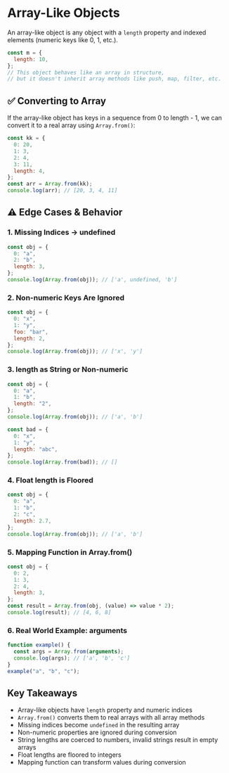 # Array-Like Objects

An array-like object is any object with a `length` property and indexed elements (numeric keys like 0, 1, etc.).

```javascript
const m = {
  length: 10,
};
// This object behaves like an array in structure,
// but it doesn't inherit array methods like push, map, filter, etc.
```

## ✅ Converting to Array

If the array-like object has keys in a sequence from 0 to length - 1, we can convert it to a real array using `Array.from()`:

```javascript
const kk = {
  0: 20,
  1: 3,
  2: 4,
  3: 11,
  length: 4,
};
const arr = Array.from(kk);
console.log(arr); // [20, 3, 4, 11]
```

## ⚠️ Edge Cases & Behavior

### 1. Missing Indices → undefined

```javascript
const obj = {
  0: "a",
  2: "b",
  length: 3,
};
console.log(Array.from(obj)); // ['a', undefined, 'b']
```

### 2. Non-numeric Keys Are Ignored

```javascript
const obj = {
  0: "x",
  1: "y",
  foo: "bar",
  length: 2,
};
console.log(Array.from(obj)); // ['x', 'y']
```

### 3. length as String or Non-numeric

```javascript
const obj = {
  0: "a",
  1: "b",
  length: "2",
};
console.log(Array.from(obj)); // ['a', 'b']
```

```javascript
const bad = {
  0: "x",
  1: "y",
  length: "abc",
};
console.log(Array.from(bad)); // []
```

### 4. Float length is Floored

```javascript
const obj = {
  0: "a",
  1: "b",
  2: "c",
  length: 2.7,
};
console.log(Array.from(obj)); // ['a', 'b']
```

### 5. Mapping Function in Array.from()

```javascript
const obj = {
  0: 2,
  1: 3,
  2: 4,
  length: 3,
};
const result = Array.from(obj, (value) => value * 2);
console.log(result); // [4, 6, 8]
```

### 6. Real World Example: arguments

```javascript
function example() {
  const args = Array.from(arguments);
  console.log(args); // ['a', 'b', 'c']
}
example("a", "b", "c");
```

## Key Takeaways

- Array-like objects have `length` property and numeric indices
- `Array.from()` converts them to real arrays with all array methods
- Missing indices become `undefined` in the resulting array
- Non-numeric properties are ignored during conversion
- String lengths are coerced to numbers, invalid strings result in empty arrays
- Float lengths are floored to integers
- Mapping function can transform values during conversion
